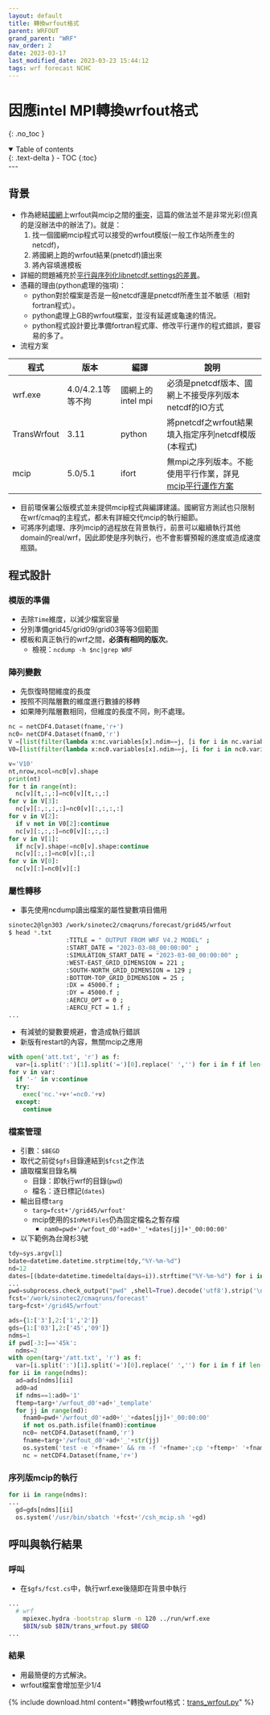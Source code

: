 ```yaml
---
layout: default
title: 轉換wrfout格式
parent: WRFOUT
grand_parent: "WRF"
nav_order: 2
date: 2023-03-17
last_modified_date: 2023-03-23 15:44:12
tags: wrf forecast NCHC
---
```


# 因應intel MPI轉換wrfout格式
{: .no_toc }

<details open markdown="block">
  <summary>
    Table of contents
  </summary>
  {: .text-delta }
- TOC
{:toc}
</details>
---

## 背景

- 作為總結[國網][NCHC]上wrfout與mcip之間的[衝突][conflict]，這篇的做法並不是非常光彩(但真的是沒辦法中的辦法了)。就是：
  1. 找一個國網mcip程式可以接受的wrfout模版(一般工作站所產生的netcdf)，
  2. 將國網上跑的wrfout結果(pnetcdf)讀出來
  3. 將內容填進模板
- 詳細的問題補充於[平行與序列化libnetcdf.settings的差異][conflict]。
- 憑藉的理由(python處理的強項)：
  - python對於檔案是否是一般netcdf還是pnetcdf所產生並不敏感（相對fortran程式）。
  - python處理上GB的wrfout檔案，並沒有延遲或龜速的情況。
  - python程式設計要比準備fortran程式庫、修改平行運作的程式錯誤，要容易的多了。
- 流程方案

程式|版本|編譯|說明
-|-|-|-
wrf.exe|4.0/4.2.1等等不拘|國網上的intel mpi|必須是pnetcdf版本、國網上不接受序列版本netcdf的IO方式
TransWrfout|3.11|python|將pnetcdf之wrfout結果填入指定序列netcdf模版(本程式)
mcip|5.0/5.1|ifort|無mpi之序列版本。不能使用平行作業，詳見[mcip平行運作方案](../../GridModels/ForecastSystem/16.fcst@NCHC.md#平行運作方案)

- 目前環保署公版模式並未提供mcip程式與編譯建議。國網官方測試也只限制在wrf/cmaq的主程式，都未有詳細交代mcip的執行細節。
- 可將序列處理、序列mcip的過程放在背景執行，前景可以繼續執行其他domain的real/wrf，因此即使是序列執行，也不會影響預報的進度或造成速度瓶頸。

## 程式設計

### 模版的準備

- 去除`Time`維度，以減少檔案容量
- 分別準備grid45/grid09/grid03等等3個範圍
- 模板和真正執行的wrf之間，**必須有相同的版次**。
  - 檢視：`ncdump -h $nc|grep WRF`

### 陣列變數

- 先恢復時間維度的長度
- 按照不同階層數的維度進行數據的移轉
- 如果陣列階層數相同，但維度的長度不同，則不處理。

```python
nc = netCDF4.Dataset(fname,'r+')
nc0= netCDF4.Dataset(fnam0,'r')
V =[list(filter(lambda x:nc.variables[x].ndim==j, [i for i in nc.variables])) for j in [1,2,3,4]]
V0=[list(filter(lambda x:nc0.variables[x].ndim==j, [i for i in nc0.variables])) for j in [1,2,3,4]]

v='V10'
nt,nrow,ncol=nc0[v].shape
print(nt)
for t in range(nt):
  nc[v][t,:,:]=nc0[v][t,:,:]
for v in V[3]:
  nc[v][:,:,:,:]=nc0[v][:,:,:,:]
for v in V[2]:
  if v not in V0[2]:continue
  nc[v][:,:,:]=nc0[v][:,:,:]
for v in V[1]:
  if nc[v].shape!=nc0[v].shape:continue
  nc[v][:,:]=nc0[v][:,:]
for v in V[0]:
  nc[v][:]=nc0[v][:]
```

### 屬性轉移

- 事先使用ncdump讀出檔案的屬性變數項目備用

```bash
sinotec2@lgn303 /work/sinotec2/cmaqruns/forecast/grid45/wrfout
$ head *.txt
                :TITLE = " OUTPUT FROM WRF V4.2 MODEL" ;
                :START_DATE = "2023-03-08_00:00:00" ;
                :SIMULATION_START_DATE = "2023-03-08_00:00:00" ;
                :WEST-EAST_GRID_DIMENSION = 221 ;
                :SOUTH-NORTH_GRID_DIMENSION = 129 ;
                :BOTTOM-TOP_GRID_DIMENSION = 25 ;
                :DX = 45000.f ;
                :DY = 45000.f ;
                :AERCU_OPT = 0 ;
                :AERCU_FCT = 1.f ;
...
```

- 有減號的變數要規避，會造成執行錯誤
- 新版有restart的內容，無關mcip之應用

```python
with open('att.txt', 'r') as f:
  var=[i.split(':')[1].split('=')[0].replace(' ','') for i in f if len(i)>0]
for v in var:
  if '-' in v:continue
  try:
    exec('nc.'+v+'=nc0.'+v)
  except:
    continue
```

### 檔案管理

- 引數：`$BEGD`
- 取代之前從`$gfs`目錄連結到`$fcst`之作法
- 讀取檔案目錄名稱
  - 目錄：即執行wrf的目錄(`pwd`)
  - 檔名：逐日標記(`dates`)
- 輸出目標`targ`
  - `targ=fcst+'/grid45/wrfout'`
  - mcip使用的`$InMetFiles`仍為固定檔名之暫存檔
    - `nam0=pwd+'/wrfout_d0'+ad0+'_'+dates[jj]+'_00:00:00'`
- 以下範例為台灣杉3號

```python
tdy=sys.argv[1]
bdate=datetime.datetime.strptime(tdy,"%Y-%m-%d")
nd=12
dates=[(bdate+datetime.timedelta(days=i)).strftime("%Y-%m-%d") for i in range(nd)]
...
pwd=subprocess.check_output("pwd" ,shell=True).decode('utf8').strip('\n')
fcst='/work/sinotec2/cmaqruns/forecast'
targ=fcst+'/grid45/wrfout'

ads={1:['3'],2:['1','2']}
gds={1:['03'],2:['45','09']}
ndms=1
if pwd[-3:]=='45k':
  ndms=2
with open(targ+'/att.txt', 'r') as f:
  var=[i.split(':')[1].split('=')[0].replace(' ','') for i in f if len(i)>0]
for ii in range(ndms):
  ad=ads[ndms][ii]
  ad0=ad
  if ndms==1:ad0='1'
  ftemp=targ+'/wrfout_d0'+ad+'_template'
  for jj in range(nd):
    fnam0=pwd+'/wrfout_d0'+ad0+'_'+dates[jj]+'_00:00:00'
    if not os.path.isfile(fnam0):continue
    nc0= netCDF4.Dataset(fnam0,'r')
    fname=targ+'/wrfout_d0'+ad+'_'+str(jj)
    os.system('test -e '+fname+' && rm -f '+fname+';cp '+ftemp+' '+fname)
    nc = netCDF4.Dataset(fname,'r+')
```

### 序列版mcip的執行

```python
for ii in range(ndms):
...    
  gd=gds[ndms][ii]
  os.system('/usr/bin/sbatch '+fcst+'/csh_mcip.sh '+gd)
```

## 呼叫與執行結果

### 呼叫

- 在`$gfs/fcst.cs`中，執行wrf.exe後隨即在背景中執行

```bash
...
  # wrf
    mpiexec.hydra -bootstrap slurm -n 120 ../run/wrf.exe
    $BIN/sub $BIN/trans_wrfout.py $BEGD
...
```

### 結果

- 用最簡便的方式解決。
- wrfout檔案會增加至少1/4

{% include download.html content="轉換wrfout格式：[trans_wrfout.py](https://github.com/sinotec2/Focus-on-Air-Quality/blob/main/GridModels/MCIP/trans_wrfout.py)" %}

[nchc]: https://iservice.nchc.org.tw/nchc_service/nchc_service_twn3_hpc.php "國研院國網中心台灣杉三號(Taiwania 3)為國內提供開放服務申請的最大CPU高速計算主機(2021年)，擁有900個計算節點。"
[conflict]: ../../GridModels/ForecastSystem/16.fcst@NCHC.md#序列運作方案 "平行與序列化libnetcdf.settings的差異"